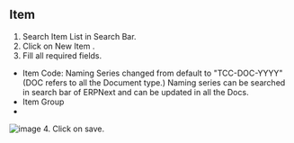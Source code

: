 ## Item

1. Search Item List in Search Bar.
2. Click on New Item .
3. Fill all required fields.

- Item Code:
Naming Series changed from default to "TCC-DOC-YYYY" (DOC refers to all the Document type.) 
Naming series can be searched in search bar of ERPNext and can be updated in all the Docs.
- Item Group
- 

![image](https://user-images.githubusercontent.com/53931644/112590293-9be14580-8e28-11eb-8e0b-518193964cd7.png)
4. Click on save.

